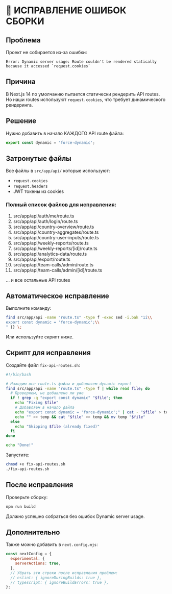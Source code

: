 # 🔧 ИСПРАВЛЕНИЕ ОШИБОК СБОРКИ

## Проблема

Проект не собирается из-за ошибки:
```
Error: Dynamic server usage: Route couldn't be rendered statically 
because it accessed `request.cookies`
```

## Причина

В Next.js 14 по умолчанию пытается статически рендерить API routes.
Но наши routes используют `request.cookies`, что требует динамического рендеринга.

## Решение

Нужно добавить в начало КАЖДОГО API route файла:

```typescript
export const dynamic = 'force-dynamic';
```

## Затронутые файлы

Все файлы в `src/app/api/` которые используют:
- `request.cookies`
- `request.headers`
- JWT токены из cookies

### Полный список файлов для исправления:

1. src/app/api/auth/me/route.ts
2. src/app/api/auth/login/route.ts
3. src/app/api/country-overview/route.ts
4. src/app/api/country-aggregates/route.ts
5. src/app/api/country-user-inputs/route.ts
6. src/app/api/weekly-reports/route.ts
7. src/app/api/weekly-reports/[id]/route.ts
8. src/app/api/analytics-data/route.ts
9. src/app/api/export/route.ts
10. src/app/api/team-calls/admin/route.ts
11. src/app/api/team-calls/admin/[id]/route.ts

... и все остальные API routes

## Автоматическое исправление

Выполните команду:

```bash
find src/app/api -name "route.ts" -type f -exec sed -i.bak "1i\\
export const dynamic = 'force-dynamic';\\
" {} \;
```

Или используйте скрипт ниже.

## Скрипт для исправления

Создайте файл `fix-api-routes.sh`:

```bash
#!/bin/bash

# Находим все route.ts файлы и добавляем dynamic export
find src/app/api -name "route.ts" -type f | while read file; do
  # Проверяем, не добавлено ли уже
  if ! grep -q "export const dynamic" "$file"; then
    echo "Fixing $file"
    # Добавляем в начало файла
    echo "export const dynamic = 'force-dynamic';" | cat - "$file" > temp && mv temp "$file"
    echo "" >> temp && cat "$file" >> temp && mv temp "$file"
  else
    echo "Skipping $file (already fixed)"
  fi
done

echo "Done!"
```

Запустите:
```bash
chmod +x fix-api-routes.sh
./fix-api-routes.sh
```

## После исправления

Проверьте сборку:
```bash
npm run build
```

Должно успешно собраться без ошибок Dynamic server usage.

## Дополнительно

Также можно добавить в `next.config.mjs`:

```javascript
const nextConfig = {
  experimental: {
    serverActions: true,
  },
  // Убрать эти строки после исправления проблем:
  // eslint: { ignoreDuringBuilds: true },
  // typescript: { ignoreBuildErrors: true },
};
```

